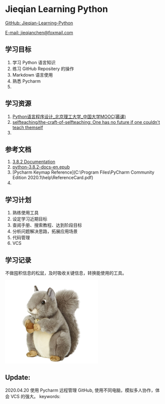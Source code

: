 # Jieqian Learning Python
[GitHub: Jieqian-Learning-Python](https://github.com/Jieqian-Chen/Jieqian-Learning-Python)

[E-mail: jieqianchen@foxmail.com](jieqianchen@foxmail.com)

## 学习目标
1. 学习 Python 语言知识
2. 练习 GitHub Repositery 的操作
3. Markdown 语言使用
4. 熟悉 Pycharm 
5. 
## 学习资源
1. [Python语言程序设计_北京理工大学_中国大学MOOC(慕课)](https://www.icourse163.org/course/BIT-268001)
2. [selfteaching/the-craft-of-selfteaching: One has no future if one couldn't teach themself](https://github.com/selfteaching/the-craft-of-selfteaching)
3. 
## 参考文档
1. [3.8.2 Documentation](https://docs.python.org/3/)
2. [python-3.8.2-docs-en.epub](books/python-3.8.2-docs-en.epub)
3. [Pycharm Keymap Reference](C:\Program Files\PyCharm Community Edition 2020.1\help\ReferenceCard.pdf) 
4. 
## 学习计划
1. 熟练使用工具
2. 设定学习近期目标
3. 查阅手册、搜索教程、达到阶段目标
4. 分析问题解决思路，拓展应用场景
5. 代码管理
6. VCS 
## 学习记录
不做囤积信息的松鼠，及时吸收关键信息，转换能使用的工具。

![](images/Squirrel.jpg)

## Update:


2020.04.20
使用 Pycharm 远程管理 GitHub, 使用不同电脑，模拟多人协作，体会 VCS 的强大。
keywords:
